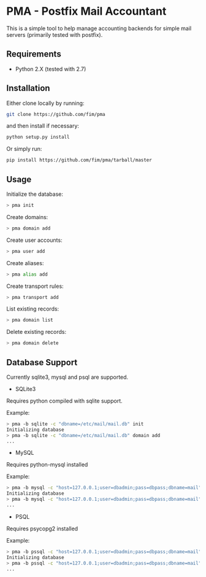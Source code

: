 PMA - Postfix Mail Accountant
=============================

This is a simple tool to help manage accounting backends for simple mail
servers (primarily tested with postfix).

Requirements
-------------

 * Python 2.X (tested with 2.7)

Installation
-------------

Either clone locally by running:

```sh
git clone https://github.com/fim/pma
```

and then install if necessary:

```sh
python setup.py install
```

Or simply run:

```sh
pip install https://github.com/fim/pma/tarball/master
```

Usage
-----
Initialize the database:

```sh
> pma init
```

Create domains:

```sh
> pma domain add
```

Create user accounts:

```sh
> pma user add
```

Create aliases:

```sh
> pma alias add
```

Create transport rules:

```sh
> pma transport add
```

List existing records:

```sh
> pma domain list
```

Delete existing records:

```sh
> pma domain delete
```

Database Support
----------------

Currently sqlite3, mysql and psql are supported.

 - SQLite3

 Requires python compiled with sqlite support.

 Example:

 ```sh
 > pma -b sqlite -c "dbname=/etc/mail/mail.db" init
 Initializing database
 > pma -b sqlite -c "dbname=/etc/mail/mail.db" domain add
 ...
 ```

 - MySQL

 Requires python-mysql installed

 Example:

 ```sh
 > pma -b mysql -c "host=127.0.0.1;user=dbadmin;pass=dbpass;dbname=mail" init
 Initializing database
 > pma -b mysql -c "host=127.0.0.1;user=dbadmin;pass=dbpass;dbname=mail" domain add
 ...
 ```
 - PSQL

 Requires psycopg2 installed

 Example:

 ```sh
 > pma -b pssql -c "host=127.0.0.1;user=dbadmin;pass=dbpass;dbname=mail" init
 Initializing database
 > pma -b pssql -c "host=127.0.0.1;user=dbadmin;pass=dbpass;dbname=mail" domain add
 ...
 ```
